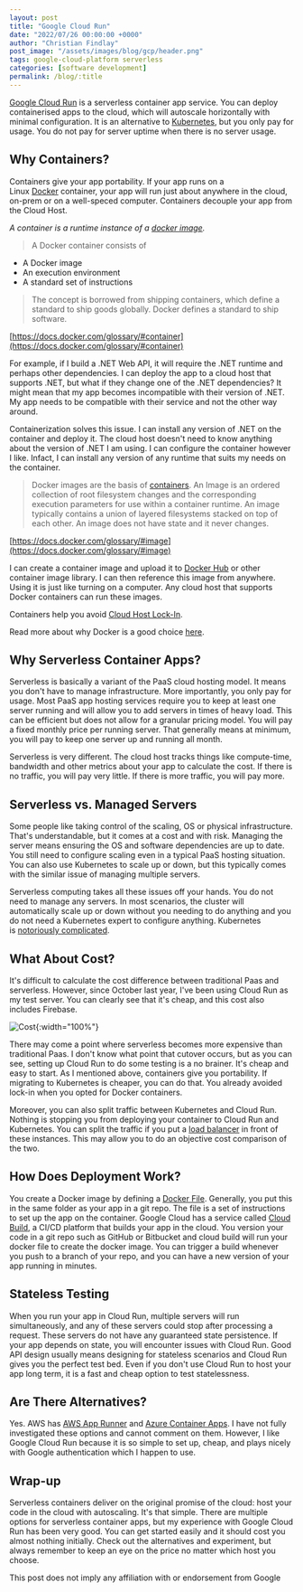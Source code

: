 ```yaml
---
layout: post
title: "Google Cloud Run"
date: "2022/07/26 00:00:00 +0000"
author: "Christian Findlay"
post_image: "/assets/images/blog/gcp/header.png"
tags: google-cloud-platform serverless
categories: [software development]
permalink: /blog/:title
---
```


[Google Cloud Run](https://cloud.google.com/run) is a serverless container app service. You can deploy containerised apps to the cloud, which will autoscale horizontally with minimal configuration. It is an alternative to [Kubernetes](https://kubernetes.io/), but you only pay for usage. You do not pay for server uptime when there is no server usage.   

Why Containers?
---------------

Containers give your app portability. If your app runs on a Linux [Docker](https://www.docker.com/) container, your app will run just about anywhere in the cloud, on-prem or on a well-speced computer. Containers decouple your app from the Cloud Host.   

_A container is a runtime instance of a_ [_docker image_](https://docs.docker.com/glossary/#image)_._

> A Docker container consists of

*   A Docker image
*   An execution environment
*   A standard set of instructions

> The concept is borrowed from shipping containers, which define a standard to ship goods globally. Docker defines a standard to ship software.

[https://docs.docker.com/glossary/#container](https://docs.docker.com/glossary/#container)

  

For example, if I build a .NET Web API, it will require the .NET runtime and perhaps other dependencies. I can deploy the app to a cloud host that supports .NET, but what if they change one of the .NET dependencies? It might mean that my app becomes incompatible with their version of .NET. My app needs to be compatible with their service and not the other way around.

Containerization solves this issue. I can install any version of .NET on the container and deploy it. The cloud host doesn't need to know anything about the version of .NET I am using. I can configure the container however I like. Infact, I can install any version of any runtime that suits my needs on the container. _‍_

> Docker images are the basis of [containers](https://docs.docker.com/glossary/#container). An Image is an ordered collection of root filesystem changes and the corresponding execution parameters for use within a container runtime. An image typically contains a union of layered filesystems stacked on top of each other. An image does not have state and it never changes.  

  

[https://docs.docker.com/glossary/#image](https://docs.docker.com/glossary/#image)

  

I can create a container image and upload it to [Docker Hub](https://hub.docker.com/) or other container image library. I can then reference this image from anywhere. Using it is just like turning on a computer. Any cloud host that supports Docker containers can run these images.  

Containers help you avoid [Cloud Host Lock-In](https://www.infoworld.com/article/3623721/cloud-lock-in-is-real.html).  

Read more about why Docker is a good choice [here](https://www.docker.com/why-docker/).  

Why Serverless Container Apps? 
-------------------------------

Serverless is basically a variant of the PaaS cloud hosting model. It means you don't have to manage infrastructure. More importantly, you only pay for usage. Most PaaS app hosting services require you to keep at least one server running and will allow you to add servers in times of heavy load. This can be efficient but does not allow for a granular pricing model. You will pay a fixed monthly price per running server. That generally means at minimum, you will pay to keep one server up and running all month.  

Serverless is very different. The cloud host tracks things like compute-time, bandwidth and other metrics about your app to calculate the cost. If there is no traffic, you will pay very little. If there is more traffic, you will pay more.    

Serverless vs. Managed Servers
------------------------------

Some people like taking control of the scaling, OS or physical infrastructure. That's understandable, but it comes at a cost and with risk. Managing the server means ensuring the OS and software dependencies are up to date. You still need to configure scaling even in a typical PaaS hosting situation. You can also use Kubernetes to scale up or down, but this typically comes with the similar issue of managing multiple servers.   

Serverless computing takes all these issues off your hands. You do not need to manage any servers. In most scenarios, the cluster will automatically scale up or down without you needing to do anything and you do not need a Kubernetes expert to configure anything. Kubernetes is [notoriously complicated](https://www.theregister.com/2021/02/25/google_kubernetes_autopilot/).  

What About Cost? 
-----------------

It's difficult to calculate the cost difference between traditional Paas and serverless. However, since October last year, I've been using Cloud Run as my test server. You can clearly see that it's cheap, and this cost also includes Firebase.  

![Cost](/assets/images/blog/gcp/cost.png){:width="100%"}

There may come a point where serverless becomes more expensive than traditional Paas. I don't know what point that cutover occurs, but as you can see, setting up Cloud Run to do some testing is a no brainer. It's cheap and easy to start. As I mentioned above, containers give you portability. If migrating to Kubernetes is cheaper, you can do that. You already avoided lock-in when you opted for Docker containers.    

Moreover, you can also split traffic between Kubernetes and Cloud Run. Nothing is stopping you from deploying your container to Cloud Run and Kubernetes. You can split the traffic if you put a [load balancer](https://cloud.google.com/load-balancing/) in front of these instances. This may allow you to do an objective cost comparison of the two.  

How Does Deployment Work?
-------------------------

You create a Docker image by defining a [Docker File](https://docs.docker.com/engine/reference/builder/). Generally, you put this in the same folder as your app in a git repo. The file is a set of instructions to set up the app on the container. Google Cloud has a service called [Cloud Build](https://cloud.google.com/build), a CI/CD platform that builds your app in the cloud. You version your code in a git repo such as GitHub or Bitbucket and cloud build will run your docker file to create the docker image. You can trigger a build whenever you push to a branch of your repo, and you can have a new version of your app running in minutes.  

Stateless Testing
-----------------

When you run your app in Cloud Run, multiple servers will run simultaneously, and any of these servers could stop after processing a request. These servers do not have any guaranteed state persistence. If your app depends on state, you will encounter issues with Cloud Run. Good API design usually means designing for stateless scenarios and Cloud Run gives you the perfect test bed. Even if you don't use Cloud Run to host your app long term, it is a fast and cheap option to test statelessness.  

Are There Alternatives?
-----------------------

Yes. AWS has [AWS App Runner](https://aws.amazon.com/apprunner/) and [Azure Container Apps](https://docs.microsoft.com/en-us/azure/container-apps/overview). I have not fully investigated these options and cannot comment on them. However, I like Google Cloud Run because it is so simple to set up, cheap, and plays nicely with Google authentication which I happen to use.  

Wrap-up
-------

Serverless containers deliver on the original promise of the cloud: host your code in the cloud with autoscaling. It's that simple. There are multiple options for serverless container apps, but my experience with Google Cloud Run has been very good. You can get started easily and it should cost you almost nothing initially. Check out the alternatives and experiment, but always remember to keep an eye on the price no matter which host you choose. 

This post does not imply any affiliation with or endorsement from Google
